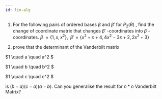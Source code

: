 ```yaml
---
id: lin-alg
---
```


1. For the following pairs of ordered bases $\beta$ and $\beta'$ for $P_2(R)$ , find the change of coordinate matrix that changes $\beta'$ -coordinates into  $\beta$ -coordinates.
$\beta\;=\{1,x,x^2\},\;\;\beta'=\{x^2+x+4,4x^2-3x+2,2x^2+3\}$ 

2. prove that the determinant of the Vanderbilt matrix

$1 \quad a \quad a^2 $

$1 \quad b \quad b^2 $

$1 \quad c \quad c^2 $

is $(b-a)(c-a)(a-b)$. Can you generalise the result for $n*n$ Vanderbilt Matrix?